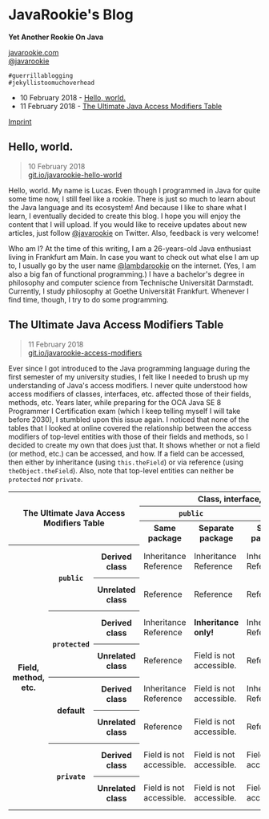 # JavaRookie's Blog

**Yet Another Rookie On Java**

[javarookie.com](http://javarookie.com/)<br>
[@javarookie](https://twitter.com/javarookie/)

`#guerrillablogging`<br>
`#jekyllistoomuchoverhead`

+ 10 February 2018 - [Hello, world.](#hello-world)
+ 11 February 2018 - [The Ultimate Java Access Modifiers Table](#the-ultimate-java-access-modifiers-table)

[Imprint](#)

## Hello, world.
> 10 February 2018<br>
> [git.io/javarookie-hello-world](https://git.io/javarookie-hello-world/)

Hello, world. My name is Lucas. Even though I programmed in Java for quite some time now, I still feel like a rookie. There is just so much to learn about the Java language and its ecosystem! And because I like to share what I learn, I eventually decided to create this blog. I hope you will enjoy the content that I will upload. If you would like to receive updates about new articles, just follow [@javarookie](https://twitter.com/javarookie/) on Twitter. Also, feedback is very welcome!

Who am I? At the time of this writing, I am a 26-years-old Java enthusiast living in Frankfurt am Main. In case you want to check out what else I am up to, I usually go by the user name [@lambdarookie](https://keybase.io/lambdarookie/) on the internet. (Yes, I am also a big fan of functional programming.) I have a bachelor's degree in philosophy and computer science from Technische Universität Darmstadt. Currently, I study philosophy at Goethe Universität Frankfurt. Whenever I find time, though, I try to do some programming.

## The Ultimate Java Access Modifiers Table
> 11 February 2018<br>
> [git.io/javarookie-access-modifiers](https://git.io/javarookie-access-modifiers/)

Ever since I got introduced to the Java programming language during the first semester of my university studies, I felt like I needed to brush up my understanding of Java's access modifiers. I never quite understood how access modifiers of classes, interfaces, etc. affected those of their fields, methods, etc. Years later, while preparing for the OCA Java SE 8 Programmer I Certification exam (which I keep telling myself I will take before 2030), I stumbled upon this issue again. I noticed that none of the tables that I looked at online covered the relationship between the access modifiers of top-level entities with those of their fields and methods, so I decided to create my own that does just that. It shows whether or not a field (or method, etc.) can be accessed, and how. If a field can be accessed, then either by inheritance (using `this.theField`) or via reference (using `theObject.theField`). Also, note that top-level entities can neither be `protected` nor `private`.

<table>
  <tr>
    <th rowspan=3 colspan=3>
      The Ultimate Java Access Modifiers Table
    </th>
    <th colspan=4>Class, interface, etc.</th>
  </tr>
  <tr>
    <th colspan=2><code>public</code></th>
    <th colspan=2>default</th>
  </tr>
  <tr>
  	<th>Same package</th>
  	<th>Separate package</th>
  	<th>Same package</th>
  	<th>Separate package</th>
  </tr>
  <tr>
    <th rowspan=8>Field, method, etc.</th>
    <th rowspan=2><code>public</code></th>
    <th>Derived class</th>
  	<td>
  	  Inheritance
  	  Reference
  	</td>
  	<td>
  	  Inheritance
  	  Reference
  	</td>
  	<td>
  	  Inheritance
  	  Reference
  	</td>
  	<td>Class is not visible.</td>
  </tr>
  <tr>
    <th>Unrelated class</th>
  	<td>Reference</td>
  	<td>Reference</td>
  	<td>Reference</td>
  	<td>Class is not visible.</td>
  </tr>
  <tr>
    <th rowspan=2><code>protected</code></th>
    <th>Derived class</th>
  	<td>
  	  Inheritance
  	  Reference
  	</td>
  	<td>
  	  <b>Inheritance only!</b>
  	</td>
  	<td>
  	  Inheritance
  	  Reference
  	</td>
  	<td>Class is not visible.</td>
  </tr>
  <tr>
    <th>Unrelated class</th>
  	<td>Reference</td>
  	<td>Field is not accessible.</td>
  	<td>Reference</td>
  	<td>Class is not visible.</td>
  </tr>
  <tr>
    <th rowspan=2>default</th>
    <th>Derived class</th>
  	<td>
  	  Inheritance
  	  Reference
  	</td>
  	<td>Field is not accessible.</td>
  	<td>
  	  Inheritance
  	  Reference
    </td>
    <td>Class is not visible.</td>
  </tr>
  <tr>
    <th>Unrelated class</th>
  	<td>Reference</td>
  	<td>Field is not accessible.</td>
  	<td>Reference</td>
  	<td>Class is not visible.</td>
  </tr>
  <tr>
    <th rowspan=3><code>private</code></th>
    <th>Derived class</th>
  	<td>Field is not accessible.</td>
  	<td>Field is not accessible.</td>
  	<td>Field is not accessible.</td>
  	<td>Class is not visible.</td>
  </tr>
  <tr>
    <th>Unrelated class</th>
  	<td>Field is not accessible.</td>
  	<td>Field is not accessible.</td>
  	<td>Field is not accessible.</td>
  	<td>Class is not visible.</td>
  </tr>
</table>

